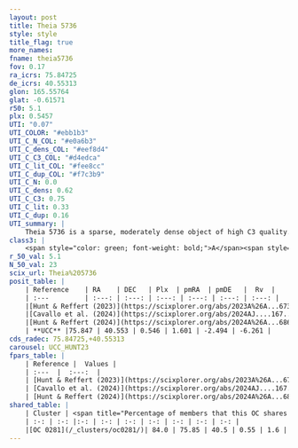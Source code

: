 ```yaml
---
layout: post
title: Theia 5736
style: style
title_flag: true
more_names: 
fname: theia5736
fov: 0.17
ra_icrs: 75.84725
de_icrs: 40.55313
glon: 165.55764
glat: -0.61571
r50: 5.1
plx: 0.5457
UTI: "0.07"
UTI_COLOR: "#ebb1b3"
UTI_C_N_COL: "#e0a6b3"
UTI_C_dens_COL: "#eef8d4"
UTI_C_C3_COL: "#d4edca"
UTI_C_lit_COL: "#fee8cc"
UTI_C_dup_COL: "#f7c3b9"
UTI_C_N: 0.0
UTI_C_dens: 0.62
UTI_C_C3: 0.75
UTI_C_lit: 0.33
UTI_C_dup: 0.16
UTI_summary: |
    Theia 5736 is a sparse, moderately dense object of high C3 quality. It was recently reported in the literature.<br><br><span style="color: #99180f; font-weight: bold;">Warning: </span>This is likely a duplicate object, which shares a large percentage of members with at least one previously reported entry.<br><br><span style="color: #99180f; font-weight: bold;">Warning: </span>contains less than 25 stars with <i>P>0.5</i> estimated.
class3: |
    <span style="color: green; font-weight: bold;">A</span><span style="color: #FFC300; font-weight: bold;">B</span>
r_50_val: 5.1
N_50_val: 23
scix_url: Theia%205736
posit_table: |
    | Reference    | RA    | DEC   | Plx  | pmRA  | pmDE   |  Rv  |
    | :---         | :---: | :---: | :---: | :---: | :---: | :---: |
    |[Hunt & Reffert (2023)](https://scixplorer.org/abs/2023A%26A...673A.114H) | 75.826 | 40.591 | 0.537 | 1.581 | -2.455 | -17.209 |
    |[Cavallo et al. (2024)](https://scixplorer.org/abs/2024AJ....167...12C) | 75.849 | 40.523 | 0.537 | -- | -- | -- |
    |[Hunt & Reffert (2024)](https://scixplorer.org/abs/2024A%26A...686A..42H) | 75.826 | 40.591 | 0.537 | 1.581 | -2.455 | -17.209 |
    | **UCC** |75.847 | 40.553 | 0.546 | 1.601 | -2.494 | -6.261 | 
cds_radec: 75.84725,+40.55313
carousel: UCC_HUNT23
fpars_table: |
    | Reference |  Values |
    | :---  |  :---:  |
    | [Hunt & Reffert (2023)](https://scixplorer.org/abs/2023A%26A...673A.114H) | `AV50=0.752, diffAV50=1.054, MOD50=11.17, logAge50=8.299` |
    | [Cavallo et al. (2024)](https://scixplorer.org/abs/2024AJ....167...12C) | `AV50=0.77, dMod50=11.25, logAge50=8.2, [Fe/H]50=0.17` |
    | [Hunt & Reffert (2024)](https://scixplorer.org/abs/2024A%26A...686A..42H) | `MassJ=306.516` |
shared_table: |
    | Cluster | <span title="Percentage of members that this OC shares with the ones listed">%</span>   | RA   | DEC   | Plx   | pmRA  | pmDE  | Rv | UTI |
    | :-: | :-: |:-: | :-: | :-: | :-: | :-: | :-: | :-: |
    |[OC 0281](/_clusters/oc0281/)| 84.0 | 75.85 | 40.5 | 0.55 | 1.6 | -2.5 | -13.56 |0.2 |
---
```

